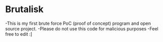 # Brutalisk
-This is my first brute force PoC (proof of concept) program and open source project.
-Please do not use this code for malicious purposes
-Feel free to edit :]
